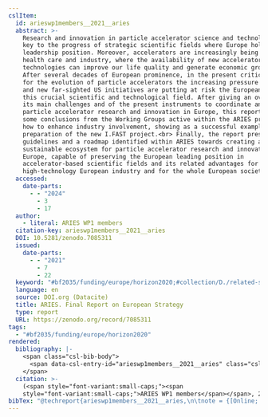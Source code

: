 ```yaml
---
cslItem:
  id: arieswp1members__2021__aries
  abstract: >-
    Research and innovation in particle accelerator science and technology is
    key to the progress of strategic scientific fields where Europe holds a
    leadership position. Moreover, accelerators are increasingly being used in
    health care and industry, where the availability of new accelerator
    technologies can improve our life quality and generate economic growth.
    After several decades of European prominence, in the present critical moment
    for the evolution of particle accelerators the increasing pressure from Asia
    and new far-sighted US initiatives are putting at risk the European role in
    this crucial scientific and technological field. After giving an overview of
    its main challenges and of the present instruments to coordinate and support
    particle accelerator research and innovation in Europe, this report presents
    some conclusions from the Working Groups active within the ARIES project on
    how to enhance industry involvement, showing as a successful example the
    preparation of the new I.FAST project.<br> Finally, the report presents some
    guidelines and a roadmap identified within ARIES towards creating a
    sustainable ecosystem for particle accelerator research and innovation in
    Europe, capable of preserving the European leading position in
    accelerator-based scientific fields and its related advantages for
    high-technology European industry and for the whole European society.
  accessed:
    date-parts:
      - - "2024"
        - 3
        - 17
  author:
    - literal: ARIES WP1 members
  citation-key: arieswp1members__2021__aries
  DOI: 10.5281/zenodo.7085311
  issued:
    date-parts:
      - - "2021"
        - 7
        - 22
  keyword: "#bf2035/funding/europe/horizon2020;#collection/D./related-strategies"
  language: en
  source: DOI.org (Datacite)
  title: ARIES. Final Report on European Strategy
  type: report
  URL: https://zenodo.org/record/7085311
tags:
  - "#bf2035/funding/europe/horizon2020"
rendered:
  bibliography: |-
    <span class="csl-bib-body">
      <span data-csl-entry-id="arieswp1members__2021__aries" class="csl-entry"><span class='author-bib'>ARIES WP1 members</span>. <span class='date-bib'>(2021)</span>. <span class='title'><i><b><span style="font-style:normal;">ARIES. Final Report on European Strategy</span></b></i></span>. <span class='URL'><a href='https://doi.org/10.5281/zenodo.7085311'>LINK</a></span></span>
    </span>
  citation: >-
    (<span style="font-variant:small-caps;"><span
    style="font-variant:small-caps;">ARIES WP1 members</span></span>, 2021)
bibTex: "@techreport{arieswp1members__2021__aries,\n\tnote = {[Online; accessed 2024-03-17]},\n\tauthor = {{ARIES WP1 members}},\n\tdoi = {10.5281/zenodo.7085311},\n\tyear = {2021},\n\tmonth = {jul 22},\n\ttitle = {ARIES. {Final} {Report} on {European} {Strategy}},\n\turl = {https://zenodo.org/record/7085311},\n\thowpublished = {https://zenodo.org/record/7085311},\n}\n\n"
---
```

